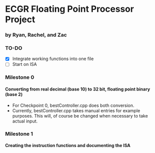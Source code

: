 # ECGR Floating Point Processor Project
### by Ryan, Rachel, and Zac

### TO-DO
- [x] Integrate working functions into one file
- [ ] Start on ISA

### Milestone 0
#### Converting from real decimal (base 10) to 32 bit, floating point binary (base 2)
- For Checkpoint 0, bestController.cpp does both conversion.
- Currently, bestController.cpp takes manual entries for example purposes. This will, of course be changed when necessary to take actual input.

### Milestone 1
#### Creating the instruction functions and documenting the ISA
